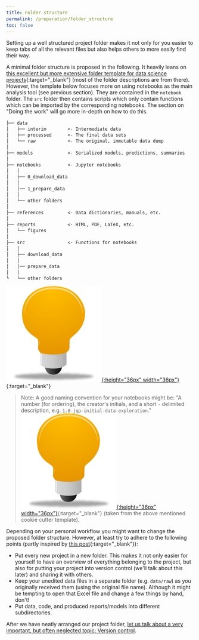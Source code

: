 ```yaml
---
title: Folder structure
permalink: /preparation/folder_structure
toc: false
---
```

Setting up a well structured project folder makes it not only for you easier to keep tabs of all the relevant files but also helps others to more easily find their way.

A minimal folder structure is proposed in the following. It heavily leans on [this excellent but more extensive folder template for data science projects](http://drivendata.github.io/cookiecutter-data-science/){:target="_blank"} (most of the folder descriptions are from there). However, the template below focuses more on using notebooks as the main analysis tool (see previous section). They are contained in the `notebook` folder. The `src` folder then contains scripts which only contain functions which can be imported by the corresponding notebooks. The section on "Doing the work" will go more in-depth on how to do this.

```
├── data
│   ├── interim        <- Intermediate data
│   ├── processed      <- The final data sets
│   └── raw            <- The original, immutable data dump
│
├── models             <- Serialized models, predictions, summaries
│
├── notebooks          <- Jupyter notebooks
│   │
│   ├── 0_download_data
│   │
│   │── 1_prepare_data
│   │
│   └── other folders
│
├── references         <- Data dictionaries, manuals, etc.
│
├── reports            <- HTML, PDF, LaTeX, etc.
│   └── figures
│
├── src                <- Functions for notebooks
│   │
│   ├── download_data
│   │
│   │── prepare_data
│   │
└   └── other folders
```
[![example](../figures/example_icon.png){:height="36px" width="36px"}](https://github.com/binste/chicago_safepassage_evaluation){:target="_blank"}

> Note: A good naming convention for your notebooks might be: "A number (for ordering), the creator's initials, and a short `-` delimited description, e.g. `1.0-jqp-initial-data-exploration`." [![example](../figures/example_icon.png){:height="36px" width="36px"}](https://github.com/binste/chicago_safepassage_evaluation/tree/master/notebooks/1_prepare_data){:target="_blank"} (taken from the above mentioned cookie cutter template).

Depending on your personal workflow you might want to change the proposed folder structure. However, at least try to adhere to the following points (partly inspired by [this post](http://kbroman.org/steps2rr/pages/organize.html){:target="_blank"}):

* Put every new project in a new folder. This makes it not only easier for yourself to have an overview of everything belonging to the project, but also for putting your project into version control (we'll talk about this later) and sharing it with others.
* Keep your unedited data files in a separate folder (e.g. `data/raw`) as you originally received them (using the original file name). Although it might be tempting to open that Excel file and change a few things by hand, don't!
* Put data, code, and produced reports/models into different subdirectories.

After we have neatly arranged our project folder, [let us talk about a very important, but often neglected topic: Version control](./version_control).